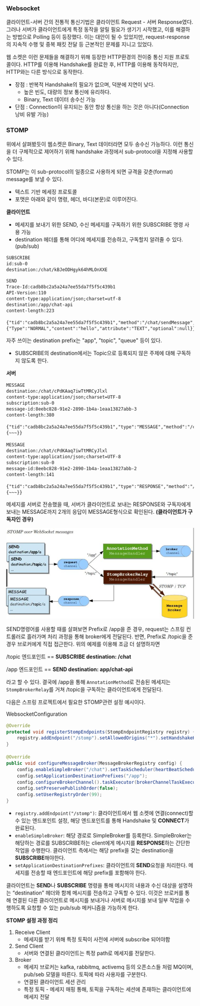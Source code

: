 ### Websocket

클라이언트-서버 간의 전통적 통신기법은 클라이언트 Request - 서버 Response였다. 그러나 서버가 클라이언트에게 특정 동작을 알릴 필요가 생기기 시작했고, 이를 해결하는 방법으로 Polling 등이 등장했다. 이는 대안이 될 수 있었지만, request-response의 지속적 수행 및 중복 패킷 전달 등 근본적인 문제를 지니고 있었다.

웹 소켓은 이런 문제들을 해결하기 위해 등장한 HTTP환경의 전이중 통신 지원 프로토콜이다. HTTP를 이용해 Handshake를 완료한 후, HTTP를 이용해 동작하지만, HTTP와는 다른 방식으로 동작한다.

- 장점 : 반복적 Handshake의 필요가 없으며, 덕분에 지연이 낮다.
  - 높은 빈도, 대량의 정보 통신에 유리하다.
  - Binary, Text 데이터 송수신 가능
- 단점 : Connection이 유지되는 동안 항상 통신을 하는 것은 아니다(Connection 낭비 유발 가능)

### STOMP

위에서 살펴봤듯이 웹소켓은 Binary, Text 데이터라면 모두 송수신 가능하다. 이런 통신을 더 구체적으로 제어하기 위해 handshake 과정에서 sub-protocol을 지정해 사용할 수 있다.

STOMP는 이 sub-protocol의 일종으로 사용하게 되면 규격을 갖춘(format) message를 보낼 수 있다.

- 텍스트 기반 메세징 프로토콜
- 포맷은 아래와 같이 명령, 헤더, 바디(본문)로 이루어진다.

**클라이언트**

- 메세지를 보내기 위한 SEND, 수신 메세지를 구독하기 위한 SUBSCRIBE 명령 사용 가능
- destination 헤더를 통해 어디에 메세지를 전송하고, 구독할지 알려줄 수 있다. (pub/sub)

```
SUBSCRIBE
id:sub-0
destination:/chat/kBJeODHgyk64hMLOnXXE
```

```
SEND
Trace-Id:cadb8bc2a5a24a7ee55da7f5f5c439b1
API-Version:110
content-type:application/json;charset=utf-8
destination:/app/chat-api
content-length:223

{"tid":"cadb8bc2a5a24a7ee55da7f5f5c439b1","method":"/chat/sendMessage","params":{"Type":"NORMAL","content":"hello","attribute":"TEXT","optional":null}}
```

자주 쓰이는 destination prefix는 "app", "topic", "queue" 등이 있다.

- SUBSCRIBE의 destination에서는 Topic으로 등록되지 않은 주제에 대해 구독하지 않도록 한다.

**서버**

```
MESSAGE
destination:/chat/cPdKAaq7iwTtMRCyJlxl
content-type:application/json;charset=UTF-8
subscription:sub-0
message-id:8eebc828-91e2-2890-1b4a-1eaa13827abb-3
content-length:380

{"tid":"cadb8bc2a5a24a7ee55da7f5f5c439b1","type":"MESSAGE","method":"/chat/sendMessage","jsonData":{~~~}}

MESSAGE
destination:/chat/cPdKAaq7iwTtMRCyJlxl
content-type:application/json;charset=UTF-8
subscription:sub-0
message-id:8eebc828-91e2-2890-1b4a-1eaa13827abb-2
content-length:141

{"tid":"cadb8bc2a5a24a7ee55da7f5f5c439b1","type":"RESPONSE","method":"/chat/sendMessage","jsonData":{~~~}}
```

메세지를 서버로 전송했을 때, 서버가 클라이언트로 보내는 RESPONSE와 구독자에게 보내는 MESSAGE까지 2개의 응답이 MESSAGE형식으로 확인된다. **(클라이언트가 구독자인 경우)**

![](./img/stomp-01.png)

SEND명령어를 사용할 때를 살펴보면 Prefix로 /app을 준 경우, request는 스프링 컨트롤러로 흘러가며 처리 과정을 통해 broker에게 전달된다. 반면, Prefix로 /topic을 준 경우 브로커에게 직접 접근한다. 위의 예제를 이용해 조금 더 설명하자면

/topic 엔드포인트 == **SUBSCRIBE destination: /chat**

/app 엔드포인트 == **SEND destination: app/chat-api**

라고 할 수 있다. 결국에 /app을 통해 `AnnotationMethod`로 전송된 메세지는 `StompBrokerRelay`를 거쳐 /topic을 구독하는 클라이언트에게 전달된다.

다음은 스프링 프로젝트에서 필요한 STOMP관련 설정 예시이다.

WebsocketConfiguration

```java
@Override
protected void registerStompEndpoints(StompEndpointRegistry registry) {
    registry.addEndpoint("/stomp").setAllowedOrigins("*").setHandshakeHandler(HandshakeHandler).addInterceptors(stompHandshakeInterceptor);
}

@Override
public void configureMessageBroker(MessageBrokerRegistry config) {
    config.enableSimpleBroker("/chat").setTaskScheduler(heartBeatScheduler()).setHeartbeatValue(new long[]{10000, 10000});
    config.setApplicationDestinationPrefixes("/app");
    config.configureBrokerChannel().taskExecutor(brokerChannelTaskExecutor());
    config.setPreservePublishOrder(false);
    config.setUserRegistryOrder(99);
}
```

- `registry.addEndpoint("/stomp")`: 클라이언트에서 웹 소켓에 연결(connect)할 수 있는 엔드포인트 설정, 해당 엔드포인트를 통해 Handshake 및 **CONNECT**가 완료된다.
- `enableSimpleBroker`: 해당 경로로 SimpleBroker를 등록한다. SimpleBroker는 해당하는 경로를 SUBSCRIBE하는 client에게 메시지를 **RESPONSE**하는 간단한 작업을 수행한다. 클라이언트 측에서는 해당 prefix을 갖는 destination을 **SUBSCRIBE**해야한다.
- `setApplicationDestinationPrefixes`: 클라이언트의 **SEND**요청을 처리한다. 메세지를 전송할 때 엔드포인트에 해당 prefix를 포함해야 한다.

클라이언트는 **SEND**나 **SUBSCRIBE** 명령을 통해 메시지의 내용과 수신 대상을 설명하는 “destination” 헤더와 함께 메시지를 전송하고 구독할 수 있다. 이것은 브로커를 통해 연결된 다른 클라이언트로 메시지를 보내거나 서버로 메시지를 보내 일부 작업을 수행하도록 요청할 수 있는 pub/sub 메커니즘을 가능하게 한다.

**STOMP 설정 과정 정리**

1. Receive Client
   - 메세지를 받기 위해 특정 토픽이 사전에 서버에 subscribe 되어야함
2. Send Client
   - 서버와 연결된 클라이언트는 특정 path로 메세지를 전달한다.
3. Broker
   - 메세지 브로커는 kafka, rabbitmq, activemq 등의 오픈소스들 처럼 MQ이며, pub/seb 모델을 따른다. 토픽에 따라 사용자를 구분한다.
   - 연결된 클라이언트 세션 관리
   - 특정 토픽 - 메세지 매핑 통해, 토픽을 구독하는 세션에 존재하는 클라이언트에 메세지 전달
